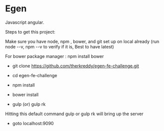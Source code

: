 # Egen
Javascript angular.

Steps to get this project:

Make sure you have node, npm , bower, and git set up on local already (run node --v, npm --v to verify if it is, Best to have latest)

For bower package manager : npm install bower

* git clone https://github.com/therkreddy/egen-fe-challenge.git

* cd egen-fe-challenge

* npm install 

* bower install 

* gulp  (or) gulp rk

Hitting this default command gulp or gulp rk will bring up the server

* goto localhost:9090